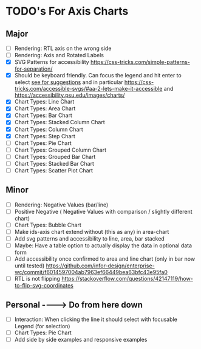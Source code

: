 # TODO's For Axis Charts

## Major

- [ ] Rendering: RTL axis on the wrong side
- [ ] Rendering: Axis and Rotated Labels
- [x] SVG Patterns for accessibility https://css-tricks.com/simple-patterns-for-separation/
- [x] Should be keyboard friendly. Can focus the legend and hit enter to select [see for suggestions](https://github.com/infor-design/enterprise/issues/6074) and in particular https://css-tricks.com/accessible-svgs/#aa-2-lets-make-it-accessible and https://accessibility.psu.edu/images/charts/
- [x] Chart Types: Line Chart
- [x] Chart Types: Area Chart
- [x] Chart Types: Bar Chart
- [x] Chart Types: Stacked Column Chart
- [x] Chart Types: Column Chart
- [x] Chart Types: Step Chart
- [ ] Chart Types: Pie Chart
- [ ] Chart Types: Grouped Column Chart
- [ ] Chart Types: Grouped Bar Chart
- [ ] Chart Types: Stacked Bar Chart
- [ ] Chart Types: Scatter Plot Chart

## Minor

- [ ] Rendering: Negative Values (bar/line)
- [ ] Positive Negative ( Negative Values with comparison / slightly different chart)
- [ ] Chart Types: Bubble Chart
- [ ] Make ids-axis chart extend without (this as any) in area-chart
- [ ] Add svg patterns and accessibility to line, area, bar stacked
- [ ] Maybe: Have a table option to actually display the data in optional data form
- [ ] Add accessibility once confirmed to area and line chart (only in bar now until tested) https://github.com/infor-design/enterprise-wc/commit/f6014597004ab7963ef66449bea63bfc43e95fa0
- [ ] RTL is not flipping https://stackoverflow.com/questions/42147119/how-to-flip-svg-coordinates

## Personal ----> Do from here down

- [ ] Interaction: When clicking the line it should select with focusable Legend (for selection)
- [ ] Chart Types: Pie Chart
- [ ] Add side by side examples and responsive examples
